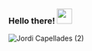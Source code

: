### Hello there! <img src="https://raw.githubusercontent.com/iampavangandhi/iampavangandhi/master/gifs/Hi.gif" width="30px"></h2>

![Jordi Capellades (2)](https://user-images.githubusercontent.com/65649227/131835269-93fcde3a-6e74-4048-a631-8084a9a70e12.png)



<!--
**jordicapedo/jordicapedo** is a ✨ _special_ ✨ repository because its `README.md` (this file) appears on your GitHub profile.

Here are some ideas to get you started:

- 🔭 I’m currently working on ...
- 🌱 I’m currently learning ...
- 👯 I’m looking to collaborate on ...
- 🤔 I’m looking for help with ...
- 💬 Ask me about ...
- 📫 How to reach me: ...
- 😄 Pronouns: ...
- ⚡ Fun fact: ...
-->
